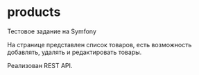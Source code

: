 # products

Тестовое задание на Symfony

На странице представлен список товаров, есть возможность добавлять, удалять и редактировать товары.

Реализован REST API.
